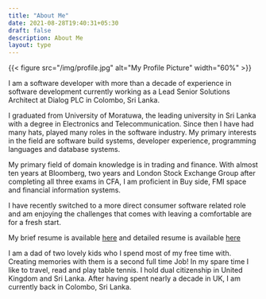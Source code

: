 ```yaml
---
title: "About Me"
date: 2021-08-28T19:40:31+05:30
draft: false
description: About Me
layout: type
---
```


{{< figure src="/img/profile.jpg" alt="My Profile Picture" width="60%" >}}

I am a software developer with more than a decade of experience in software development currently working as a Lead Senior Solutions Architect at Dialog PLC in Colombo, Sri Lanka.

I graduated from University of Moratuwa, the leading university in Sri Lanka with a degree in Electronics and Telecommunication. Since then I have had many hats, played many roles in the software industry. My primary interests in the field are software build systems, developer experience, programming languages and database systems.

My primary field of domain knowledge is in trading and finance. With almost ten years at Bloomberg, two years and London Stock Exchange Group after completing all three exams in CFA, I am proficient in Buy side, FMI space and financial information systems.

I have recently switched to a more direct consumer software related role and am enjoying the challenges that comes with leaving a comfortable are for a fresh start.

My brief resume is available [here](/docs/osada-resume.pdf) and detailed resume is available [here](/docs/osada-resume-detailed.pdf)

I am a dad of two lovely kids who I spend most of my free time with. Creating memories with them is a second full time Job! In my spare time I like to travel, read and play table tennis. I hold dual citizenship in United Kingdom and Sri Lanka. After having spent nearly a decade in UK, I am currently back in Colombo, Sri Lanka.
